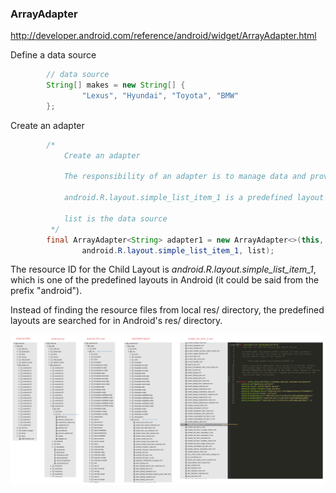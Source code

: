 ### ArrayAdapter

http://developer.android.com/reference/android/widget/ArrayAdapter.html

Define a data source

```java
        // data source
        String[] makes = new String[] {
                "Lexus", "Hyundai", "Toyota", "BMW"
        };
```

Create an adapter

```java
        /*
            Create an adapter

            The responsibility of an adapter is to manage data and provide child views to the list control

            android.R.layout.simple_list_item_1 is a predefined layout for the child layout

            list is the data source
         */
        final ArrayAdapter<String> adapter1 = new ArrayAdapter<>(this,
                android.R.layout.simple_list_item_1, list);

```

The resource ID for the Child Layout is <i>android.R.layout.simple_list_item_1</i>, which is one of the predefined layouts 
in Android (it could be said from the prefix "android"). 

Instead of finding the resource files from local res/ directory, the predefined layouts are searched for in Android's 
res/ directory.

<img src="_misc/Android%20predefined%20layouts.png"/>





